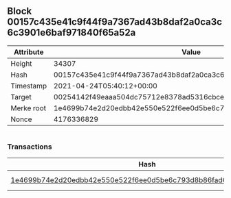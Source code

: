 ## Block 00157c435e41c9f44f9a7367ad43b8daf2a0ca3c6c3901e6baf971840f65a52a

Attribute | Value
--- | ---
Height | 34307
Hash | 00157c435e41c9f44f9a7367ad43b8daf2a0ca3c6c3901e6baf971840f65a52a
Timestamp | 2021-04-24T05:40:12+00:00
Target | 00254142f49eaaa504dc75712e8378ad5316cbcead634704b3734b6271167cc4
Merke root | 1e4699b74e2d20edbb42e550e522f6ee0d5be6c793d8b86fad6972d50bd0861c
Nonce | 4176336829

```

```

### Transactions

Hash | Amount
--- | ---
[1e4699b74e2d20edbb42e550e522f6ee0d5be6c793d8b86fad6972d50bd0861c](1e4699b74e2d20edbb42e550e522f6ee0d5be6c793d8b86fad6972d50bd0861c.md) | 10.00000000 SKEPTI 
